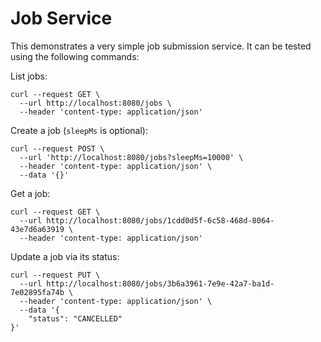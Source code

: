 # Job Service

This demonstrates a very simple job submission service. It can be tested using the following commands:

List jobs:

    curl --request GET \
      --url http://localhost:8080/jobs \
      --header 'content-type: application/json'

Create a job (`sleepMs` is optional):

    curl --request POST \
      --url 'http://localhost:8080/jobs?sleepMs=10000' \
      --header 'content-type: application/json' \
      --data '{}'

Get a job:

    curl --request GET \
      --url http://localhost:8080/jobs/1cdd0d5f-6c58-468d-8064-43e7d6a63919 \
      --header 'content-type: application/json'

Update a job via its status:

    curl --request PUT \
      --url http://localhost:8080/jobs/3b6a3961-7e9e-42a7-ba1d-7e02895fa74b \
      --header 'content-type: application/json' \
      --data '{
    	"status": "CANCELLED"
    }'
